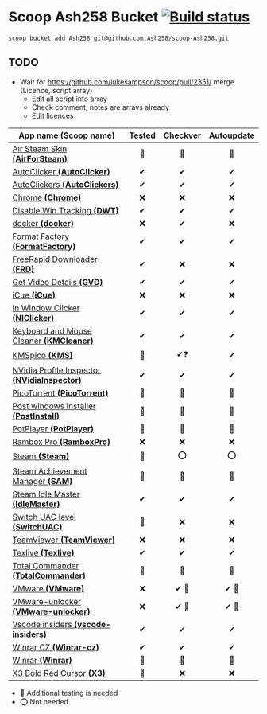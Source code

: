 # Scoop Ash258 Bucket [![Build status](https://ci.appveyor.com/api/projects/status/rfexd4x83q5thr55?svg=true)](https://ci.appveyor.com/project/Ash258/scoop-ash258)

`scoop bucket add Ash258 git@github.com:Ash258/scoop-Ash258.git`

## TODO

- Wait for <https://github.com/lukesampson/scoop/pull/2351/> merge (Licence, script array)
    - Edit all script into array
    - Check comment, notes are arrays already
    - Edit licences

| App name (Scoop name)                                                    | Tested | Checkver | Autoupdate |
| ------------------------------------------------------------------------ | :----: | :------: | :--------: |
| [Air Steam Skin **(AirForSteam)**](./AirForSteam.json)                   | 💯     | 💯       | 💯         |
| [AutoClicker **(AutoClicker)**](./AutoClicker.json)                      | ✔      | ✔        | ✔          |
| [AutoClickers **(AutoClickers)**](./AutoClickers.json)                   | ✔      | ✔        | ✔          |
| [Chrome **(Chrome)**](./Chrome.json)                                     | ❌      | ❌        | ❌          |
| [Disable Win Tracking **(DWT)**](./DWT.json)                             | ✔      | ✔        | ✔          |
| [docker **(docker)**](./docker.json)                                     | ❌      | ✔        | ❌          |
| [Format Factory **(FormatFactory)**](./FormatFactory.json)               | ✔      | ✔        | ✔          |
| [FreeRapid Downloader **(FRD)**](./FRD.json)                             | ✔      | ❌        | ❌          |
| [Get Video Details **(GVD)**](./GVD.json)                                | ✔      | ✔        | ✔          |
| [iCue **(iCue)**](./iCue.json)                                           | ❌      | ❌        | ❌          |
| [In Window Clicker **(NIClicker)**](./NIClicker.json)                    | ✔      | ✔        | ✔          |
| [Keyboard and Mouse Cleaner **(KMCleaner)**](./KMCleaner.json)           | ✔      | ✔        | ✔          |
| [KMSpico **(KMS)**](./KMS.json)                                          | 💯     | ✔❓       | ✔          |
| [NVidia Profile Inspector **(NVidiaInspector)**](./NVidiaInspector.json) | ✔      | ✔        | ✔          |
| [PicoTorrent **(PicoTorrent)**](./PicoTorrent.json)                      | 💯     | 💯       | 💯         |
| [Post windows installer **(PostInstall)**](./PostInstall.json)           | 💯     | 💯       | 💯         |
| [PotPlayer **(PotPlayer)**](./PotPlayer.json)                            | 💯     | 💯       | 💯         |
| [Rambox Pro **(RamboxPro)**](./RamboxPro.json)                           | ❌      | ❌        | ❌          |
| [Steam **(Steam)**](./Steam.json)                                        | 💯     | ⭕        | ⭕          |
| [Steam Achievement Manager **(SAM)**](./SAM.json)                        | 💯     | 💯       | 💯         |
| [Steam Idle Master **(IdleMaster)**](./IdleMaster.json)                  | ✔      | ✔        | ✔          |
| [Switch UAC level **(SwitchUAC)**](./SwitchUAC.json)                     | 💯     | ❌        | ❌          |
| [TeamViewer **(TeamViewer)**](./TeamViewer.json)                         | ❌      | ❌        | ❌          |
| [Texlive **(Texlive)**](./Texlive.json)                                  | ✔      | ✔        | ✔          |
| [Total Commander **(TotalCommander)**](./TotalCommander.json)            | 💯     | 💯       | 💯         |
| [VMware **(VMware)**](./VMware.json)                                     | ❌      | ✔ 🔸     | ✔ 🔸       |
| [VMware-unlocker **(VMware-unlocker)**](./VMware-unlocker.json)          | ❌      | ✔ 🔸     | ✔ 🔸       |
| [Vscode insiders **(vscode-insiders)**](./vscode-insiders.json)          | ✔      | ✔        | ✔          |
| [Winrar CZ **(Winrar-cz)**](./Winrar-cz.json)                            | ✔      | ✔        | ✔          |
| [Winrar **(Winrar)**](./Winrar.json)                                     | 💯     | 💯       | 💯         |
| [X3 Bold Red Cursor **(X3)**](./X3.json)                                 | 💯     | ❌        | ❌          |

- 🔸 Additional testing is needed
- ⭕ Not needed
